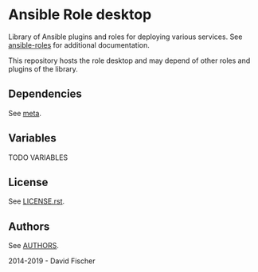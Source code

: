 # Ansible Role desktop

Library of Ansible plugins and roles for deploying various services.
See [ansible-roles](https://github.com/davidfischer-ch/ansible-roles) for additional documentation.

This repository hosts the role desktop and may depend of other roles and plugins of the library.

## Dependencies

See [meta](meta/main.yml).

## Variables

TODO VARIABLES

## License

See [LICENSE.rst](LICENSE.rst).

## Authors

See [AUTHORS](AUTHORS).

2014-2019 - David Fischer
